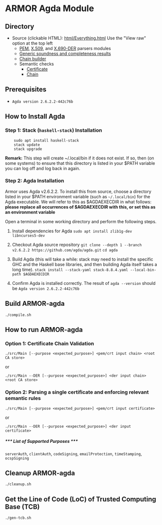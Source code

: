 
# ARMOR Agda Module

## Directory
- Source (clickable HTML): [html/Everything.html](html/Everything.html)
    Use the "View raw" option at the top left
    -   [PEM](html/Armor.Data.PEM.html), [X.509](html/Armor.Data.X509.html), and [X.690-DER](html/Armor.Data.X690-DER.html) parsers modules
    -   [Generic soundness and completeness results](html/Armor.Grammar.Parser.Completeness.html)
    -   [Chain builder](html/Armor.Data.X509.Semantic.Chain.Builder.html)
    -   Semantic checks
        -   [Certificate](html/Armor.Data.X509.Semantic.Cert.html)
        -   [Chain](html/Armor.Data.X509.Semantic.Chain.html)

## Prerequisites
- `Agda version 2.6.2.2-442c76b`

## How to Install Agda
### Step 1: Stack (`haskell-stack`) Installation
```
    sudo apt install haskell-stack
    stack update
    stack upgrade
```
**Remark:** This step will create ~/.local/bin if it does not exist. If so,
then (on some systems) to ensure that this directory is listed in your $PATH
variable you can log off and log back in again.

### Step 2: Agda Installation
Armor uses Agda v2.6.2.2. To install this from source, choose a directory
listed in your $PATH environment variable (such as `~/.local/bin`) for the
Agda executable. We will refer to this as $AGDAEXECDIR in what follows:
**please replace all occurrences of $AGDAEXECDIR with this, or set this as
an environment variable**

Open a terminal in some working directory and perform the following steps. 
1.  Install dependencies for Agda
        `sudo apt install zlib1g-dev libncurses5-dev`
2.  Checkout Agda source repository
        `git clone --depth 1 --branch v2.6.2.2 https://github.com/agda/agda.git`
        `cd agda`
3.  Build Agda (this will take a while: stack may need to install the
    specific GHC and the Haskell base libraries, and then building Agda itself
    takes a long time).
        `stack install --stack-yaml stack-8.8.4.yaml --local-bin-path $AGDAEXECDIR`

4.  Confirm Agda is installed correctly. The result of `agda --version` should be
        `Agda version 2.6.2.2-442c76b`

## Build ARMOR-agda
`./compile.sh`

## How to run ARMOR-agda
### Option 1: Certificate Chain Validation
`./src/Main [--purpose <expected_purpose>] <pem/crt input chain> <root CA store> `

or

`./src/Main --DER [--purpose <expected_purpose>] <der input chain> <root CA store>`

### Option 2: Parsing a single certificate and enforcing relevant semantic rules
`./src/Main [--purpose <expected_purpose>] <pem/crt input certificate>`

or

`./src/Main --DER [--purpose <expected_purpose>] <der input certificate>`

##### *** List of Supported Purposes ***
`serverAuth`, `clientAuth`, `codeSigning`, `emailProtection`, `timeStamping`, `ocspSigning`

## Cleanup ARMOR-agda
`./cleanup.sh`

## Get the Line of Code (LoC) of Trusted Computing Base (TCB)
`./gen-tcb.sh`
